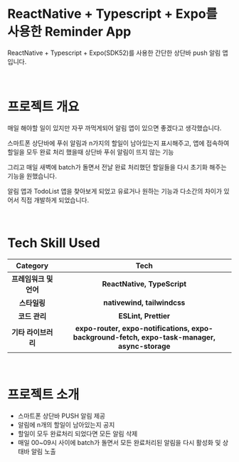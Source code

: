 # ReactNative + Typescript + Expo를 사용한 Reminder App

ReactNative + Typescript + Expo(SDK52)를 사용한 간단한 상단바 push 알림 앱입니다.

<br/>

# 프로젝트 개요

매일 해야할 일이 있지만 자꾸 까먹게되어 알림 앱이 있으면 좋겠다고 생각했습니다.

스마트폰 상단바에 푸쉬 알림과 n가지의 할일이 남아있는지 표시해주고, 앱에 접속하여 할일을 모두 완료 처리 했을때 상단바 푸쉬 알림이 뜨지 않는 기능

그리고 매일 새벽에 batch가 돌면서 전날 완료 처리했던 할일들을 다시 초기화 해주는 기능을 원했습니다.

알림 앱과 TodoList 앱을 찾아보게 되었고 유료거나 원하는 기능과 다소간의 차이가 있어서 직접 개발하게 되었습니다.

<br/>

# Tech Skill Used

|        Category        |                                             Tech                                              |
| :--------------------: | :-------------------------------------------------------------------------------------------: |
| **프레임워크 및 언어** |                                  **ReactNative, TypeScript**                                  |
|      **스타일링**      |                                   **nativewind, tailwindcss**                                 |
|     **코드 관리**      |                                     **ESLint, Prettier**                                      |
|  **기타 라이브러리**   | **expo-router, expo-notifications, expo-background-fetch, expo-task-manager, async-storage**  |

<br/>

# 프로젝트 소개

- 스마트폰 상단바 PUSH 알림 제공
- 알림에 n개의 할일이 남아있는지 공지
- 할일이 모두 완료처리 되었다면 모든 알림 삭제
- 매일 00~09시 사이에 batch가 돌면서 모든 완료처리된 알림을 다시 활성화 및 상태바 알림 노출
